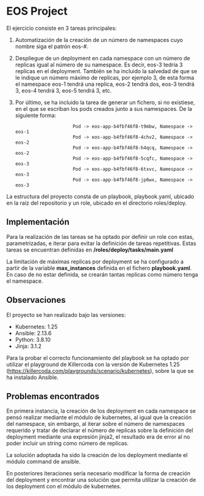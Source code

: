 # EOS Project

El ejercicio consiste en 3 tareas principales:


1. Automatización de la creación de un número de namespaces cuyo nombre siga el patrón eos-#.
2. Despliegue de un deployment en cada namespace con un número de replicas igual al número de su namespace. Es decir, eos-3 tedría 3 replicas en el deployment. También se ha incluido la salvedad de que se le indique un número máximo de replicas, por ejemplo 3, de esta forma el namespace eos-1 tendrá una replica, eos-2 tendrá dos, eos-3 tendrá 3, eos-4 tendrá 3, eos-5 tendrá 3, etc.
3. Por último, se ha incluido la tarea de generar un fichero, si no existiese, en el que se escriban los pods creados junto a sus namespaces. De la siguiente forma:

                            Pod -> eos-app-b4fbf46f8-t9mbw, Namespace -> eos-1
                            Pod -> eos-app-b4fbf46f8-4chv2, Namespace -> eos-2
                            Pod -> eos-app-b4fbf46f8-h4qcq, Namespace -> eos-2
                            Pod -> eos-app-b4fbf46f8-5cqfc, Namespace -> eos-3
                            Pod -> eos-app-b4fbf46f8-6txvc, Namespace -> eos-3
                            Pod -> eos-app-b4fbf46f8-jp6wx, Namespace -> eos-3


La estructura del proyecto consta de un playbook, playbook.yaml, ubicado en la raiz del repositorio y un role, ubicado en el directorio roles/deploy.

## Implementación

Para la realización de las tareas se ha optado por definir un role con estas, parametrizadas, e iterar para evitar la definición de tareas repetitivas. Estas tareas se encuentran definidas en **/roles/deploy/tasks/main.yaml**

La limitación de máximas replicas por deployment se ha configurado a partir de la variable **max_instances** definida en el fichero **playbook.yaml**. En caso de no estar definida, se crearán tantas replicas como número tenga el namespace.

## Observaciones
El proyecto se han realizado bajo las versiones:

 - Kubernetes: 1.25
 - Ansible: 2.13.6
 - Python: 3.8.10
 - Jinja: 3.1.2

Para la probar el correcto funcionamiento del playbook se ha optado por utilizar el playground de Killercoda con la versión de Kubernetes 1.25 (https://killercoda.com/playgrounds/scenario/kubernetes), sobre la que se ha instalado Ansible.

## Problemas encontrados

En primera instancia, la creación de los deployment en cada namespace se pensó realizar mediante el módulo de kubernetes, al igual que la creación del namespace, sin embargo, al iterar sobre el número de namespaces requerido y tratar de declarar el número de replicas sobre la definición del deployment mediante una expresión jinja2, el resultado era de error al no poder incluir un string como número de replicas.

La solución adoptada ha sido la creación de los deployment mediante el módulo command de ansible.

En posteriores iteraciones sería necesario modificar la forma de creación del deployment y encontrar una solución que permita utilizar la creación de los deployment con el módulo de kubernetes.
